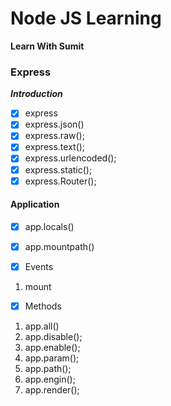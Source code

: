 # Node JS Learning

**Learn With Sumit**

### Express

**_Introduction_**

- [x] express
- [x] express.json()
- [x] express.raw();
- [x] express.text();
- [x] express.urlencoded();
- [x] express.static();
- [x] express.Router();

#### Application

- [x] app.locals()
- [x] app.mountpath()

- [x] Events

1. mount

- [x] Methods

1. app.all()
2. app.disable();
3. app.enable();
4. app.param();
5. app.path();
6. app.engin();
7. app.render();
